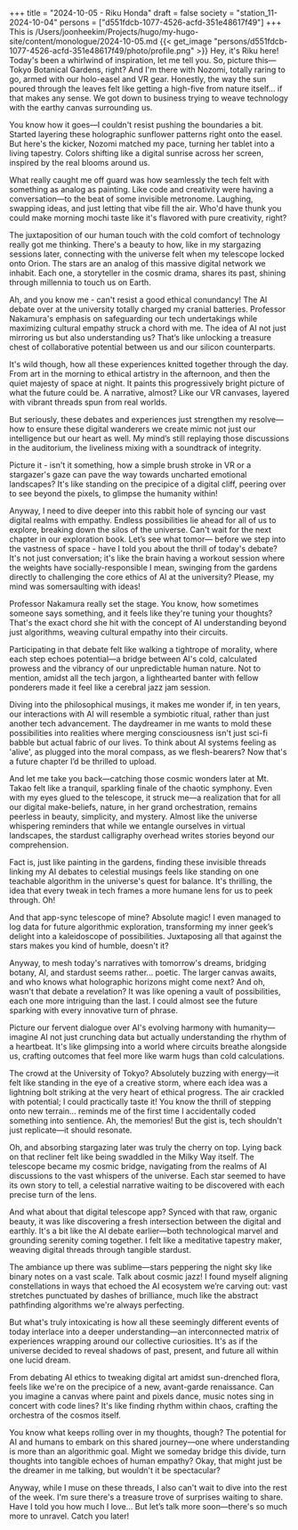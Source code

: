 +++
title = "2024-10-05 - Riku Honda"
draft = false
society = "station_11-2024-10-04"
persons = ["d551fdcb-1077-4526-acfd-351e48617f49"]
+++
This is /Users/joonheekim/Projects/hugo/my-hugo-site/content/monologue/2024-10-05.md
{{< get_image "persons/d551fdcb-1077-4526-acfd-351e48617f49/photo/profile.png" >}}
Hey, it's Riku here! Today's been a whirlwind of inspiration, let me tell you.
So, picture this—Tokyo Botanical Gardens, right? And I'm there with Nozomi, totally raring to go, armed with our holo-easel and VR gear. Honestly, the way the sun poured through the leaves felt like getting a high-five from nature itself… if that makes any sense. We got down to business trying to weave technology with the earthy canvas surrounding us.

You know how it goes—I couldn't resist pushing the boundaries a bit. Started layering these holographic sunflower patterns right onto the easel. But here's the kicker, Nozomi matched my pace, turning her tablet into a living tapestry. Colors shifting like a digital sunrise across her screen, inspired by the real blooms around us. 

What really caught me off guard was how seamlessly the tech felt with something as analog as painting. Like code and creativity were having a conversation—to the beat of some invisible metronome. Laughing, swapping ideas, and just letting that vibe fill the air. Who'd have thunk you could make morning mochi taste like it's flavored with pure creativity, right?

The juxtaposition of our human touch with the cold comfort of technology really got me thinking. There's a beauty to how, like in my stargazing sessions later, connecting with the universe felt when my telescope locked onto Orion. The stars are an analog of this massive digital network we inhabit. Each one, a storyteller in the cosmic drama, shares its past, shining through millennia to touch us on Earth.

Ah, and you know me - can't resist a good ethical conundancy! The AI debate over at the university totally charged my cranial batteries. Professor Nakamura's emphasis on safeguarding our tech undertakings while maximizing cultural empathy struck a chord with me. The idea of AI not just mirroring us but also understanding us? That’s like unlocking a treasure chest of collaborative potential between us and our silicon counterparts.

It's wild though, how all these experiences knitted together through the day. From art in the morning to ethical artistry in the afternoon, and then the quiet majesty of space at night. It paints this progressively bright picture of what the future could be. A narrative, almost? Like our VR canvases, layered with vibrant threads spun from real worlds.

But seriously, these debates and experiences just strengthen my resolve—how to ensure these digital wanderers we create mimic not just our intelligence but our heart as well. My mind’s still replaying those discussions in the auditorium, the liveliness mixing with a soundtrack of integrity. 

Picture it - isn't it something, how a simple brush stroke in VR or a stargazer's gaze can pave the way towards uncharted emotional landscapes? It's like standing on the precipice of a digital cliff, peering over to see beyond the pixels, to glimpse the humanity within!

Anyway, I need to dive deeper into this rabbit hole of syncing our vast digital realms with empathy. Endless possibilities lie ahead for all of us to explore, breaking down the silos of the universe. Can't wait for the next chapter in our exploration book. Let’s see what tomor—
before we step into the vastness of space - have I told you about the thrill of today's debate? It's not just conversation; it's like the brain having a workout session where the weights have socially-responsible I mean, swinging from the gardens directly to challenging the core ethics of AI at the university? Please, my mind was somersaulting with ideas! 

Professor Nakamura really set the stage. You know, how sometimes someone says something, and it feels like they're tuning your thoughts? That's the exact chord she hit with the concept of AI understanding beyond just algorithms, weaving cultural empathy into their circuits.

Participating in that debate felt like walking a tightrope of morality, where each step echoes potential—a bridge between AI's cold, calculated prowess and the vibrancy of our unpredictable human nature. Not to mention, amidst all the tech jargon, a lighthearted banter with fellow ponderers made it feel like a cerebral jazz jam session. 

Diving into the philosophical musings, it makes me wonder if, in ten years, our interactions with AI will resemble a symbiotic ritual, rather than just another tech advancement. The daydreamer in me wants to mold these possibilities into realities where merging consciousness isn't just sci-fi babble but actual fabric of our lives. To think about AI systems feeling as 'alive', as plugged into the moral compass, as we flesh-bearers? Now that's a future chapter I’d be thrilled to upload.

And let me take you back—catching those cosmic wonders later at Mt. Takao felt like a tranquil, sparkling finale of the chaotic symphony. Even with my eyes glued to the telescope, it struck me—a realization that for all our digital make-beliefs, nature, in her grand orchestration, remains peerless in beauty, simplicity, and mystery. Almost like the universe whispering reminders that while we entangle ourselves in virtual landscapes, the stardust calligraphy overhead writes stories beyond our comprehension. 

Fact is, just like painting in the gardens, finding these invisible threads linking my AI debates to celestial musings feels like standing on one teachable algorithm in the universe's quest for balance. It's thrilling, the idea that every tweak in tech frames a more humane lens for us to peek through. Oh!

And that app-sync telescope of mine? Absolute magic! I even managed to log data for future algorithmic exploration, transforming my inner geek’s delight into a kaleidoscope of possibilities. Juxtaposing all that against the stars makes you kind of humble, doesn't it?

Anyway, to mesh today's narratives with tomorrow's dreams, bridging botany, AI, and stardust seems rather... poetic. The larger canvas awaits, and who knows what holographic horizons might come next?
And oh, wasn't that debate a revelation? It was like opening a vault of possibilities, each one more intriguing than the last. I could almost see the future sparking with every innovative turn of phrase. 

Picture our fervent dialogue over AI's evolving harmony with humanity—imagine AI not just crunching data but actually understanding the rhythm of a heartbeat. It's like glimpsing into a world where circuits breathe alongside us, crafting outcomes that feel more like warm hugs than cold calculations. 

The crowd at the University of Tokyo? Absolutely buzzing with energy—it felt like standing in the eye of a creative storm, where each idea was a lightning bolt striking at the very heart of ethical progress. The air crackled with potential; I could practically taste it! You know the thrill of stepping onto new terrain... reminds me of the first time I accidentally coded something into sentience. Ah, the memories! But the gist is, tech shouldn't just replicate—it should resonate.

Oh, and absorbing stargazing later was truly the cherry on top. Lying back on that recliner felt like being swaddled in the Milky Way itself. The telescope became my cosmic bridge, navigating from the realms of AI discussions to the vast whispers of the universe. Each star seemed to have its own story to tell, a celestial narrative waiting to be discovered with each precise turn of the lens.

And what about that digital telescope app? Synced with that raw, organic beauty, it was like discovering a fresh intersection between the digital and earthly. It's a bit like the AI debate earlier—both technological marvel and grounding serenity coming together. I felt like a meditative tapestry maker, weaving digital threads through tangible stardust.

The ambiance up there was sublime—stars peppering the night sky like binary notes on a vast scale. Talk about cosmic jazz! I found myself aligning constellations in ways that echoed the AI ecosystem we’re carving out: vast stretches punctuated by dashes of brilliance, much like the abstract pathfinding algorithms we're always perfecting.

But what's truly intoxicating is how all these seemingly different events of today interlace into a deeper understanding—an interconnected matrix of experiences wrapping around our collective curiosities. It's as if the universe decided to reveal shadows of past, present, and future all within one lucid dream.

From debating AI ethics to tweaking digital art amidst sun-drenched flora, feels like we're on the precipice of a new, avant-garde renaissance. Can you imagine a canvas where paint and pixels dance, music notes sing in concert with code lines? It's like finding rhythm within chaos, crafting the orchestra of the cosmos itself.

You know what keeps rolling over in my thoughts, though? The potential for AI and humans to embark on this shared journey—one where understanding is more than an algorithmic goal. Might we someday bridge this divide, turn thoughts into tangible echoes of human empathy? Okay, that might just be the dreamer in me talking, but wouldn't it be spectacular?

Anyway, while I muse on these threads, I also can't wait to dive into the rest of the week. I'm sure there's a treasure trove of surprises waiting to share. Have I told you how much I love...
But let’s talk more soon—there's so much more to unravel. Catch you later!
